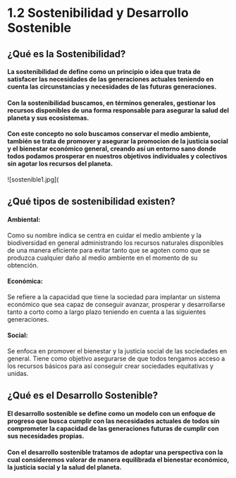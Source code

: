 # 1.2 Sostenibilidad y Desarrollo Sostenible
## ¿Qué es la Sostenibilidad?
#### La sostenibilidad de define como un principio o idea que trata de satisfacer las necesidades de las generaciones actuales teniendo en cuenta las circunstancias y necesidades de las futuras generaciones. 
#### Con la sostenibilidad buscamos, en términos generales, gestionar los recursos disponibles de una forma responsable para asegurar la salud del planeta y sus ecosistemas.
#### Con este concepto no solo buscamos conservar el medio ambiente, también se trata de promover y asegurar la promocion de la justicia social y el bienestar económico general, creando así un entorno sano donde todos podamos prosperar en nuestros objetivos individuales y colectivos sin agotar los recursos del planeta.

![sostenible1.jpg](

## ¿Qué tipos de sostenibilidad existen?


#### Ambiental: 
Como su nombre indica se centra en cuidar el medio ambiente y la biodiversidad en general administrando los recursos naturales disponibles de una manera eficiente para evitar tanto que se agoten como que se produzca cualquier daño al medio ambiente en el momento de su obtención.

#### Económica:
Se refiere a la capacidad que tiene la sociedad para implantar un sistema económico que sea capaz de conseguir avanzar, prosperar y desarrollarse tanto a corto como a largo plazo teniendo en cuenta a las siguientes generaciones. 

#### Social:
Se enfoca en promover el bienestar y la justicia social de las sociedades en general. Tiene como objetivo asegurarse de que todos tengamos acceso a los recursos básicos para así conseguir crear sociedades equitativas y unidas.

## ¿Qué es el Desarrollo Sostenible?
#### El desarrollo sostenible se define como un modelo con un enfoque de progreso que busca cumplir con las necesidades actuales de todos sin comprometer la capacidad de las generaciones futuras de cumplir con sus necesidades propias.

#### Con el desarrollo sostenible tratamos de adoptar una perspectiva con la cual consideremos valorar de manera equilibrada el bienestar económico, la justicia social y la salud del planeta.

